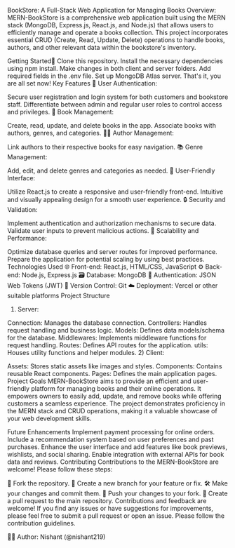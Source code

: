 BookStore: A Full-Stack Web Application for Managing Books
Overview:
MERN-BookStore is a comprehensive web application built using the MERN stack (MongoDB, Express.js, React.js, and Node.js) that allows users to efficiently manage and operate a books collection. This project incorporates essential CRUD (Create, Read, Update, Delete) operations to handle books, authors, and other relevant data within the bookstore's inventory.

Getting Started🚀
Clone this repository.
Install the necessary dependencies using npm install.
Make changes in both client and server folders.
Add required fields in the .env file.
Set up MongoDB Atlas server.
That's it, you are all set now!
Key Features
🔐 User Authentication:

Secure user registration and login system for both customers and bookstore staff.
Differentiate between admin and regular user roles to control access and privileges.
📖 Book Management:

Create, read, update, and delete books in the app.
Associate books with authors, genres, and categories.
👨‍💼 Author Management:

Link authors to their respective books for easy navigation.
📚 Genre Management:

Add, edit, and delete genres and categories as needed.
🌟 User-Friendly Interface:

Utilize React.js to create a responsive and user-friendly front-end.
Intuitive and visually appealing design for a smooth user experience.
🔒 Security and Validation:

Implement authentication and authorization mechanisms to secure data.
Validate user inputs to prevent malicious actions.
🚀 Scalability and Performance:

Optimize database queries and server routes for improved performance.
Prepare the application for potential scaling by using best practices.
Technologies Used
🌐 Front-end: React.js, HTML/CSS, JavaScript
⚙️ Back-end: Node.js, Express.js
🗃️ Database: MongoDB
🔑 Authentication: JSON Web Tokens (JWT)
🔄 Version Control: Git
☁️ Deployment: Vercel or other suitable platforms
Project Structure
1) Server:

Connection: Manages the database connection.
Controllers: Handles request handling and business logic.
Models: Defines data models/schema for the database.
Middlewares: Implements middleware functions for request handling.
Routes: Defines API routes for the application.
utils: Houses utility functions and helper modules.
2) Client:

Assets: Stores static assets like images and styles.
Components: Contains reusable React components.
Pages: Defines the main application pages.
Project Goals
MERN-BookStore aims to provide an efficient and user-friendly platform for managing books and their online operations. It empowers owners to easily add, update, and remove books while offering customers a seamless experience. The project demonstrates proficiency in the MERN stack and CRUD operations, making it a valuable showcase of your web development skills.

Future Enhancements
Implement payment processing for online orders.
Include a recommendation system based on user preferences and past purchases.
Enhance the user interface and add features like book previews, wishlists, and social sharing.
Enable integration with external APIs for book data and reviews.
Contributing
Contributions to the MERN-BookStore are welcome! Please follow these steps:

🍴 Fork the repository.
🌿 Create a new branch for your feature or fix.
🛠️ Make your changes and commit them.
🚀 Push your changes to your fork.
🔄 Create a pull request to the main repository.
Contributions and feedback are welcome! If you find any issues or have suggestions for improvements, please feel free to submit a pull request or open an issue. Please follow the contribution guidelines.

👨‍💻 Author: Nishant (@nishant219)
